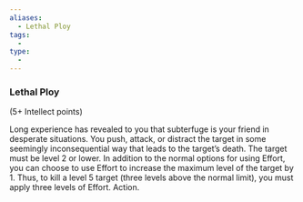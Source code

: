 ```yaml
---
aliases:
  - Lethal Ploy
tags:
  - 
type:
  - 
---
```

### Lethal Ploy

(5+ Intellect points)

Long experience has revealed to you that subterfuge is your friend in desperate situations. You push, attack, or distract the target in some seemingly inconsequential way that leads to the target’s death. The target must be level 2 or lower. In addition to the normal options for using Effort, you can choose to use Effort to increase the maximum level of the target by 1. Thus, to kill a level 5 target (three levels above the normal limit), you must apply three levels of Effort. Action.